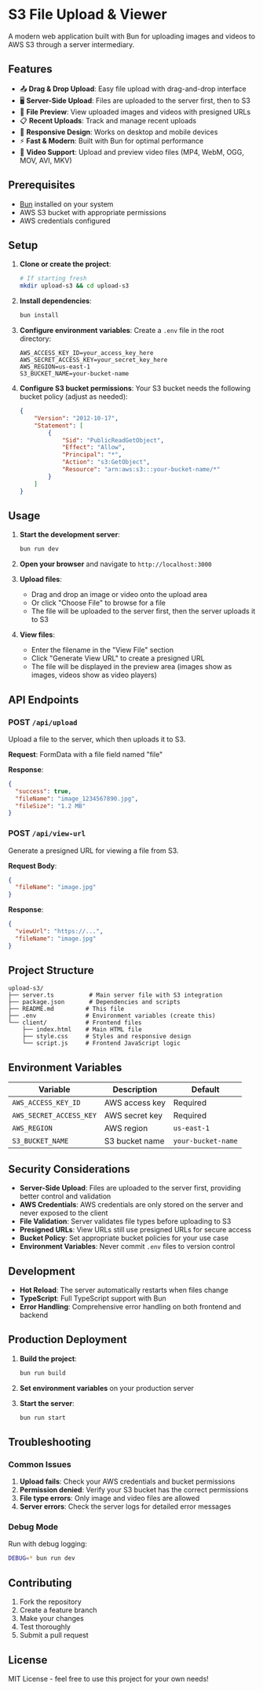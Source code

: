 # S3 File Upload & Viewer

A modern web application built with Bun for uploading images and videos to AWS S3 through a server intermediary.

## Features

- 📤 **Drag & Drop Upload**: Easy file upload with drag-and-drop interface
- 🖥️ **Server-Side Upload**: Files are uploaded to the server first, then to S3
- 👀 **File Preview**: View uploaded images and videos with presigned URLs
- 📋 **Recent Uploads**: Track and manage recent uploads
- 📱 **Responsive Design**: Works on desktop and mobile devices
- ⚡ **Fast & Modern**: Built with Bun for optimal performance
- 🎥 **Video Support**: Upload and preview video files (MP4, WebM, OGG, MOV, AVI, MKV)

## Prerequisites

- [Bun](https://bun.sh/) installed on your system
- AWS S3 bucket with appropriate permissions
- AWS credentials configured

## Setup

1. **Clone or create the project**:
   ```bash
   # If starting fresh
   mkdir upload-s3 && cd upload-s3
   ```

2. **Install dependencies**:
   ```bash
   bun install
   ```

3. **Configure environment variables**:
   Create a `.env` file in the root directory:
   ```env
   AWS_ACCESS_KEY_ID=your_access_key_here
   AWS_SECRET_ACCESS_KEY=your_secret_key_here
   AWS_REGION=us-east-1
   S3_BUCKET_NAME=your-bucket-name
   ```

4. **Configure S3 bucket permissions**:
   Your S3 bucket needs the following bucket policy (adjust as needed):
   ```json
   {
       "Version": "2012-10-17",
       "Statement": [
           {
               "Sid": "PublicReadGetObject",
               "Effect": "Allow",
               "Principal": "*",
               "Action": "s3:GetObject",
               "Resource": "arn:aws:s3:::your-bucket-name/*"
           }
       ]
   }
   ```

## Usage

1. **Start the development server**:
   ```bash
   bun run dev
   ```

2. **Open your browser** and navigate to `http://localhost:3000`

3. **Upload files**:
   - Drag and drop an image or video onto the upload area
   - Or click "Choose File" to browse for a file
   - The file will be uploaded to the server first, then the server uploads it to S3

4. **View files**:
   - Enter the filename in the "View File" section
   - Click "Generate View URL" to create a presigned URL
   - The file will be displayed in the preview area (images show as images, videos show as video players)

## API Endpoints

### POST `/api/upload`
Upload a file to the server, which then uploads it to S3.

**Request**: FormData with a file field named "file"

**Response**:
```json
{
  "success": true,
  "fileName": "image_1234567890.jpg",
  "fileSize": "1.2 MB"
}
```

### POST `/api/view-url`
Generate a presigned URL for viewing a file from S3.

**Request Body**:
```json
{
  "fileName": "image.jpg"
}
```

**Response**:
```json
{
  "viewUrl": "https://...",
  "fileName": "image.jpg"
}
```

## Project Structure

```
upload-s3/
├── server.ts          # Main server file with S3 integration
├── package.json       # Dependencies and scripts
├── README.md         # This file
├── .env              # Environment variables (create this)
└── client/           # Frontend files
    ├── index.html    # Main HTML file
    ├── style.css     # Styles and responsive design
    └── script.js     # Frontend JavaScript logic
```

## Environment Variables

| Variable | Description | Default |
|----------|-------------|---------|
| `AWS_ACCESS_KEY_ID` | AWS access key | Required |
| `AWS_SECRET_ACCESS_KEY` | AWS secret key | Required |
| `AWS_REGION` | AWS region | `us-east-1` |
| `S3_BUCKET_NAME` | S3 bucket name | `your-bucket-name` |

## Security Considerations

- **Server-Side Upload**: Files are uploaded to the server first, providing better control and validation
- **AWS Credentials**: AWS credentials are only stored on the server and never exposed to the client
- **File Validation**: Server validates file types before uploading to S3
- **Presigned URLs**: View URLs still use presigned URLs for secure access
- **Bucket Policy**: Set appropriate bucket policies for your use case
- **Environment Variables**: Never commit `.env` files to version control

## Development

- **Hot Reload**: The server automatically restarts when files change
- **TypeScript**: Full TypeScript support with Bun
- **Error Handling**: Comprehensive error handling on both frontend and backend

## Production Deployment

1. **Build the project**:
   ```bash
   bun run build
   ```

2. **Set environment variables** on your production server

3. **Start the server**:
   ```bash
   bun run start
   ```

## Troubleshooting

### Common Issues

1. **Upload fails**: Check your AWS credentials and bucket permissions
2. **Permission denied**: Verify your S3 bucket has the correct permissions
3. **File type errors**: Only image and video files are allowed
4. **Server errors**: Check the server logs for detailed error messages

### Debug Mode

Run with debug logging:
```bash
DEBUG=* bun run dev
```

## Contributing

1. Fork the repository
2. Create a feature branch
3. Make your changes
4. Test thoroughly
5. Submit a pull request

## License

MIT License - feel free to use this project for your own needs! 